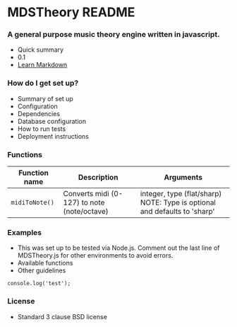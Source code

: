 # MDSTheory README #

### A general purpose music theory engine written in javascript. ###

* Quick summary
* 0.1
* [Learn Markdown](https://bitbucket.org/tutorials/markdowndemo)

### How do I get set up? ###

* Summary of set up
* Configuration
* Dependencies
* Database configuration
* How to run tests
* Deployment instructions

### Functions ###
| Function name | Description                    | Arguments            |
| ------------- | ------------------------------ |--------------------- |
| `midiToNote()`| Converts midi (0-127) to note (note/octave) | integer, type (flat/sharp) NOTE: Type is optional and defaults to 'sharp' |

### Examples ###

* This was set up to be tested via Node.js. Comment out the last line of MDSTheory.js for other environments to avoid errors.
* Available functions
* Other guidelines
~~~~
console.log('test');
~~~~
### License ###

* Standard 3 clause BSD license